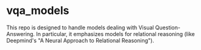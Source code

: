 # vqa_models

This repo is designed to handle models dealing with Visual Question-Answering.
In particular, it emphasizes models for relational reasoning (like Deepmind's 
"A Neural Approach to Relational Reasoning").
